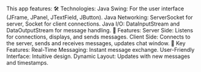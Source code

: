 This app features:
🛠 Technologies:
Java Swing: For the user interface (JFrame, JPanel, JTextField, JButton).
Java Networking: ServerSocket for server, Socket for client connections.
Java I/O: DataInputStream and DataOutputStream for message handling.
📂 Features:
Server Side: Listens for connections, displays, and sends messages.
Client Side: Connects to the server, sends and receives messages, updates chat window.
🌟 Key Features:
Real-Time Messaging: Instant message exchange.
User-Friendly Interface: Intuitive design.
Dynamic Layout: Updates with new messages and timestamps.
